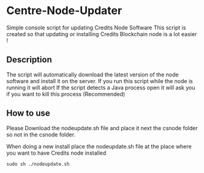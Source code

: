 # Centre-Node-Updater
Simple console script for updating Credits Node Software
This script is created so that updating or installing Credits Blockchain node is a lot easier !

## Description

The script will automatically download the latest version of the node software and install it on the server.
If you run this script while the node is running it will abort
If the script detects a Java process open it will ask you if you want to kill this process (Recommended)


## How to use
Please Download the nodeupdate.sh file and place it next the csnode folder so not in the csnode folder.

When doing a new install place the nodeupdate.sh file at the place where you want to have Credits node installed

```
sudo sh ./nodeupdate.sh
```
